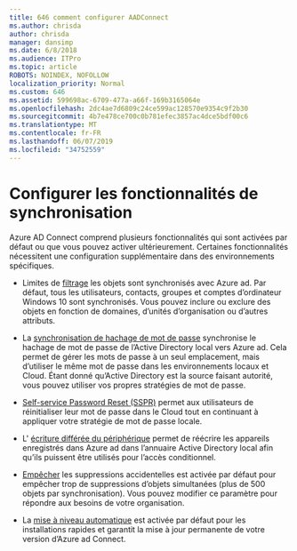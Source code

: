 ```yaml
---
title: 646 comment configurer AADConnect
ms.author: chrisda
author: chrisda
manager: dansimp
ms.date: 6/8/2018
ms.audience: ITPro
ms.topic: article
ROBOTS: NOINDEX, NOFOLLOW
localization_priority: Normal
ms.custom: 646
ms.assetid: 599698ac-6709-477a-a66f-169b3165064e
ms.openlocfilehash: 2dc4ae7d6809c24ce599ac128570e9354c9f2b30
ms.sourcegitcommit: 4b7e478ce700c0b781efec3857ac4dce5bdf00c6
ms.translationtype: MT
ms.contentlocale: fr-FR
ms.lasthandoff: 06/07/2019
ms.locfileid: "34752559"
---
```

# <a name="configure-sync-features"></a>Configurer les fonctionnalités de synchronisation

Azure AD Connect comprend plusieurs fonctionnalités qui sont activées par défaut ou que vous pouvez activer ultérieurement. Certaines fonctionnalités nécessitent une configuration supplémentaire dans des environnements spécifiques.

- Limites de [filtrage](https://docs.microsoft.com/azure/active-directory/connect/active-directory-aadconnectsync-configure-filtering) les objets sont synchronisés avec Azure ad. Par défaut, tous les utilisateurs, contacts, groupes et comptes d’ordinateur Windows 10 sont synchronisés. Vous pouvez inclure ou exclure des objets en fonction de domaines, d’unités d’organisation ou d’autres attributs.

- La [synchronisation de hachage de mot de passe](https://docs.microsoft.com/azure/active-directory/connect/active-directory-aadconnectsync-implement-password-hash-synchronization) synchronise le hachage de mot de passe de l’Active Directory local vers Azure ad. Cela permet de gérer les mots de passe à un seul emplacement, mais d’utiliser le même mot de passe dans les environnements locaux et Cloud. Étant donné qu’Active Directory est la source faisant autorité, vous pouvez utiliser vos propres stratégies de mot de passe.

- [Self-service Password Reset (SSPR)](https://docs.microsoft.com/azure/active-directory/authentication/quickstart-sspr) permet aux utilisateurs de réinitialiser leur mot de passe dans le Cloud tout en continuant à appliquer votre stratégie de mot de passe locale.

- L' [écriture différée du périphérique](https://docs.microsoft.com/azure/active-directory/connect/active-directory-aadconnect-feature-device-writeback) permet de réécrire les appareils enregistrés dans Azure ad dans l’annuaire Active Directory local afin qu’ils puissent être utilisés pour l’accès conditionnel.

- [Empêcher](https://docs.microsoft.com/azure/active-directory/connect/active-directory-aadconnectsync-feature-prevent-accidental-deletes) les suppressions accidentelles est activée par défaut pour empêcher trop de suppressions d’objets simultanées (plus de 500 objets par synchronisation). Vous pouvez modifier ce paramètre pour répondre aux besoins de votre organisation.

- La [mise à niveau automatique](https://docs.microsoft.com/azure/active-directory/connect/active-directory-aadconnect-feature-automatic-upgrade) est activée par défaut pour les installations rapides et garantit la mise à jour permanente de votre version d’Azure ad Connect.
